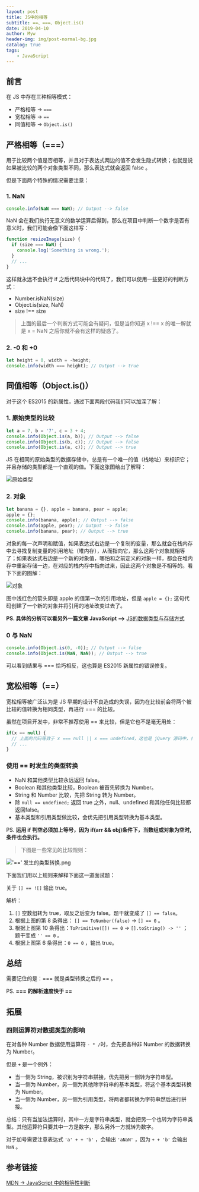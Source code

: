 ```yaml
---
layout: post
title: JS中的相等
subtitle: ==、===、Object.is()
date: 2019-04-10
author: Myw
header-img: img/post-normal-bg.jpg
catalog: true
tags:
    - JavaScript
---
```


## 前言

在 JS 中存在三种相等模式：

- 严格相等 -> `===`
- 宽松相等 -> `==`
- 同值相等 -> `Object.is()`

## 严格相等（===）

用于比较两个值是否相等，并且对于表达式两边的值不会发生隐式转换；也就是说如果被比较的两个对象类型不同，那么表达式就会返回 false 。

但是下面两个特殊的情况需要注意：

### 1. NaN

```js
console.info(NaN === NaN); // Output --> false
```

NaN 会在我们执行无意义的数学运算后得到，那么在项目中判断一个数字是否有意义时，我们可能会像下面这样写：

```js
function resizeImage(size) {
  if (size === NaN) {
    console.log('Something is wrong.');
  }
  // ...
}
```

这样就永远不会执行 if 之后代码块中的代码了，我们可以使用一些更好的判断方式：

- Number.isNaN(size)
- Object.is(size, NaN)
- size !== size

>上面的最后一个判断方式可能会有疑问，但是当你知道 x !== x 的唯一解就是 x = NaN 之后你就不会有这样的疑惑了。

### 2. -0 和 +0

```js
let height = 0, width = -height;
console.info(width === height); // Output --> true
```

## 同值相等（Object.is()）

对于这个 ES2015 的新属性，通过下面两段代码我们可以加深了解：

### 1. 原始类型的比较

```js
let a = 7, b = '7', c = 3 + 4;
console.info(Object.is(a, b)); // Output --> false
console.info(Object.is(b, c)); // Output --> false
console.info(Object.is(a, c)); // Output --> true
```

JS 在相同的原始类型的数据存储中，总是有一个唯一的值（栈地址）来标识它；并且存储的类型都是一个直观的值。下面这张图给出了解释：

![原始类型](https://tva1.sinaimg.cn/large/00831rSTgy1gd30wza5u0j30dq0aeglx.jpg)

### 2. 对象

```js
let banana = {}, apple = banana, pear = apple;
apple = {};
console.info(banana, apple); // Output --> false
console.info(apple, pear); // Output --> false
console.info(banana, pear); // Output --> true
```

对象的每一次声明和赋值，如果表达式右边是一个复制的变量，那么就会在栈内存中去寻找复制变量的引用地址（堆内存），从而指向它，那么这两个对象就相等了；如果表达式右边是一个新的对象值，哪怕和之前定义的对象一样，都会在堆内存中重新存储一边，在对应的栈内存中指向过来，因此这两个对象是不相等的。看下下面的图解：

![对象](https://tva1.sinaimg.cn/large/00831rSTgy1gd31ale5a9j30eq09wq3k.jpg)

图中浅红色的箭头即是 apple 的值第一次的引用地址，但是 `apple = {};` 这句代码创建了一个新的对象并将引用的地址改变过去了。

**PS. 具体的分析可以看另外一篇文章 JavaScript -->** [JS的数据类型与存储方式](https://mywprogram.github.io/2019/04/04/JS%E7%9A%84%E6%95%B0%E6%8D%AE%E7%B1%BB%E5%9E%8B%E4%B8%8E%E5%AD%98%E5%82%A8%E6%96%B9%E5%BC%8F/)

### 0 与 NaN

```js
console.info(Object.is(0, -0)); // Output --> false
console.info(Object.is(NaN, NaN)); // Output --> true
```

可以看到结果与 === 恰巧相反，这也算是 ES2015 新属性的错误修复。

## 宽松相等（==）

宽松相等被广泛认为是 JS 早期的设计不良造成的失误，因为在比较前会将两个被比较的值转换为相同类型，再进行 === 的比较。

虽然在项目开发中，非常不推荐使用 == 来比较，但是它也不是毫无用处：

```js
if(x == null) {
  // 上面的代码等效于 x === null || x === undefined，这也是 jQuery 源码中，代替 === 的一种写法。
  // ...
}
```

### 使用 == 时发生的类型转换

- NaN 和其他类型比较永远返回 false。
- Boolean 和其他类型比较，Boolean 被首先转换为 Number。
- String 和 Number 比较，先把 String 转为 Number。
- 除 `null == undefined;` 返回 true 之外，null、undefined 和其他任何比较都返回false。
- 基本类型和引用类型做比较，会优先把引用类型转换为基本类型。

PS. **运用 if 判空必须加上等号，因为 if(arr && obj)条件下，当数组或对象为空时,条件也会执行。**

>下图是一些常见的比较规则：

!['==' 发生的类型转换.png](http://ww1.sinaimg.cn/large/ecbd3051gy1g6kz4szy22j20nc0fx7fp.jpg)

下面我们用以上规则来解释下面这一道面试题：

关于 `[] == ![]` 输出 true。

解析：

1. `[]` 空数组转为 true，取反之后变为 false。题干就变成了 `[] == false`。
2. 根据上图的第 8 条得出： `[] == ToNumber(false)` -> `[] == 0` 。
3. 根据上图第 10 条得出：`ToPrimitive([]) == 0` -> `[].toString() -> ''` ；题干变成 `'' == 0` 。
4. 根据上图第 6 条得出：`0 == 0` ，输出 true。

## 总结

需要记住的是：=== 就是类型转换之后的 == 。

PS. **=== 的解析速度快于 ==**

## 拓展

### 四则运算符对数据类型的影响

在对各种 Number 数据使用运算符 `- * /`时，会先把各种非 Number 的数据转换为 Number。

但是 `+` 是一个例外：

- 当一侧为 String，被识别为字符串拼接，优先把另一侧转为字符串型。
- 当一侧为 Number，另一侧为其他除字符串的基本类型，将这个基本类型转换为 Number。
- 当一侧为 Number，另一侧为引用类型，将两者都转换为字符串然后进行拼接。

总结：只有当加法运算时，其中一方是字符串类型，就会把另一个也转为字符串类型。其他运算符只要其中一方是数字，那么另外一方就转为数字。

对于加号需要注意表达式 `'a' + + 'b'` ，会输出 `'aNaN'` ，因为 `+ + 'b'` 会输出 `NaN` 。

## 参考链接

[MDN -> JavaScript 中的相等性判断](https://developer.mozilla.org/zh-CN/docs/Web/JavaScript/Equality_comparisons_and_sameness)
